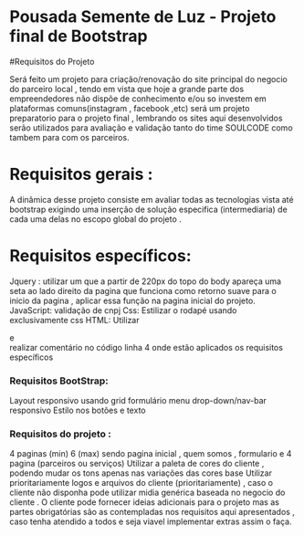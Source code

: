 # Pousada Semente de Luz - Projeto final de Bootstrap

#Requisitos do Projeto

<p>Será feito um projeto para criação/renovação do site principal do negocio do parceiro local , tendo em vista que hoje a grande parte dos empreendedores não dispõe de conhecimento e/ou so investem em plataformas comuns(instagram , facebook ,etc) será um projeto preparatorio para o projeto final , lembrando os sites aqui desenvolvidos serão utilizados para avaliação e validação tanto do time SOULCODE como tambem para com os parceiros. </p>

# Requisitos gerais :
A dinâmica desse projeto consiste em avaliar todas as tecnologias vista até bootstrap exigindo uma inserção de solução especifica (intermediaria) de cada uma delas no escopo global do projeto .

# Requisitos específicos:
Jquery : utilizar um que a partir de  220px do topo do body apareça uma seta ao lado direito da pagina que funciona como retorno suave para o inicio da pagina , aplicar essa função na pagina inicial do projeto.
JavaScript: validação de cnpj 
Css: Estilizar o rodapé usando exclusivamente css
HTML: Utilizar <aside> e <article>
realizar comentário no código linha 4 onde estão aplicados os requisitos específicos 

# Requisitos BootStrap:
Layout responsivo usando grid 
formulário 
menu drop-down/nav-bar responsivo
Estilo nos botões e texto 

# Requisitos do projeto : 

4 paginas (min) 6 (max) sendo pagina inicial , quem somos , formulario e 4 pagina (parceiros ou serviços)
Utilizar a paleta de cores do cliente , podendo mudar os tons apenas nas variações das cores base
Utilizar prioritariamente logos e arquivos do cliente (prioritariamente) , caso o cliente não disponha pode utilizar midia genérica baseada no negocio do cliente .
O cliente pode fornecer ideias adicionais para o projeto mas as partes obrigatórias são as contempladas nos requisitos aqui apresentados , caso tenha atendido a todos e seja viavel implementar extras assim o faça.
